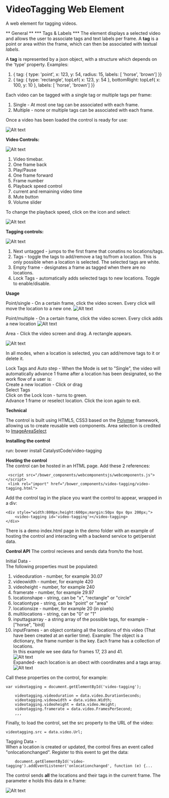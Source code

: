 # VideoTagging Web Element
A web element for tagging videos.

** General **
*** Tags & Labels ***
The element displays a selected video and allows the user to associate tags and text labels per frame.
A **tag** is a point or area within the frame, which can then be associated with textual *labels*.

A **tag** is represented by a json object, with a structure which depends on the 'type' property.
Examples:
1) { tag: { type: 'point', x: 123, y: 54, radius: 15, labels: [ 'horse', 'brown'] }}
2) { tag: { type: 'rectangle', topLef{ x: 123, y: 54 }, bottomRight: topLef{ x: 100, y: 10 }, labels: [ 'horse', 'brown'] }}

Each video can be tagged with a single tag or multiple tags per frame:  
1) Single - At most one tag can be associated with each frame.
2) Multiple - none or multiple tags can be associated with each frame.

Once a video has been loaded the control is ready for use:

![Alt text](images/loaded.png?raw=true "Title")


**Video Controls:**

![Alt text](images/videocontrols.png?raw=true "Title")

1) Video timebar.  
2) One frame back  
3) Play/Pause  
4) One frame forward  
5) Frame number  
6) Playback speed control  
7) current and remaining video time  
8) Mute button  
9) Volume slider  

To change the playback speed, click on the icon and select:

![Alt text](images/playback.png?raw=true "Title")


**Tagging controls:**

![Alt text](images/taggingcontrols.png?raw=true "Title")

1) Next untagged - jumps to the first frame that conatins no locations/tags.  
2) Tags - toggle the tags to add/remove a tag to/from a location. This is only possible when a location is selected.
   The selected tags are white.  
3) Empty frame - designates a frame as tagged when there are no locations.    
4) Lock Tags - automatically adds selected tags to new locations. Toggle to enable/disable. 
     
      

**Usage**

Point/single - On a certain frame, click the video screen. Every click will move the location to a new one.
![Alt text](images/singlepoint.png?raw=true "Title")

Point/multiple - On a certain frame, click the video screen. Every click adds a new location
![Alt text](images/multipoints.png?raw=true "Title")

Area - Click the video screen and drag. A rectangle appears. 

![Alt text](images/area2shapes.png?raw=true "Title")

In all modes, when a location is selected, you can add/remove tags to it or delete it.

Lock Tags and Auto step - When the Mode is set to "Single", the video will automatically advance 1 frame after a location has been designated, so the work flow of a user is:  
     Create a new location - Click or drag  
     Select Tags  
     Click on the Lock Icon - turns to green.  
     Advance 1 frame or reselect location.
     Click the icon again to exit.   

**Technical**

The control is built using HTML5, CSS3 based on the <a href="https://www.polymer-project.org/1.0/" target="_blank">Polymer</a>
framework, allowing us to create reusable web components.
Area selection is credited to <a href="http://odyniec.net/projects/imgareaselect/" target="_blank">ImageAreaSelect</a>

**Installing the control**

run:
bower install CatalystCode/video-tagging


**Hosting the control**   
The control can be hosted in an HTML page. Add these 2 references:

     <script src="/bower_components/webcomponentsjs/webcomponents.js"></script>
     <link rel="import" href="/bower_components/video-tagging/video-tagging.html">


Add the control tag in the place you want the control to appear, wrapped in a div:

    <div style="width:800px;height:600px;margin:50px 0px 0px 200px;">
        <video-tagging id='video-tagging'></video-tagging>
    </div>

There is a demo index.html page in the demo folder with an example of hosting the control and interacting with a backend service to get/persist data.

**Control API**
The control recieves and sends data from/to the host.   

Initial Data -   
The following properties must be populated:

   1) videoduration - number, for example 30.07  
   2) videowidth - number, for example 420  
   3) videoheight - number, for example 240  
   4) framerate - number, for example 29.97  
   5) locationshape - string, can be "x", "rectangle" or "circle"  
   6) locationtype - string, can be "point" or "area"  
   7) locationsize - number, for example 20 (in pixels)  
   8) multilocations - string, can be "0" or "1" 
   9) inputtagsarray - a string array of the possible tags, for example - ["horse", "bird]
  10) inputFrames - an object containg all the locations of this video (That have been created at an earlier time).
      Example: The object is a dictionary, the frame number is the key. Each frame has a collection of locations.  
      In this example we see data for frames 17, 23 and 41.  
      ![Alt text](images/frames1.png?raw=true "Title")  
      Expanded- each location is an obect with coordinates and a tags array.  
      ![Alt text](images/frames3.png?raw=true "Title")
  
Call these properties on the control, for example:

    var videotagging = document.getElementById('video-tagging');
                
        videotagging.videoduration = data.video.DurationSeconds;
        videotagging.videowidth = data.video.Width;
        videotagging.videoheight = data.video.Height;
        videotagging.framerate = data.video.FramesPerSecond;
        ,,, 
      
  Finally, to load the control, set the src property to the URL of the video: 
 
    videotagging.src = data.video.Url;

Tagging Data -     
When a location is created or updated, the control fires an event called "onlocationchanged". Register to this event to get the data:

        document.getElementById('video-tagging').addEventListener('onlocationchanged', function (e) {...
The control sends **all** the locations and their tags in the current frame. The parameter e holds this data in e.frame:  

![Alt text](images/frames4.png?raw=true "Title")


